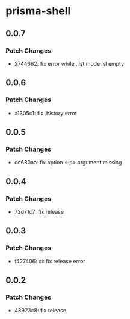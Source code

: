 # prisma-shell

## 0.0.7

### Patch Changes

- 2744662: fix error while .list mode isl empty

## 0.0.6

### Patch Changes

- a1305c1: fix .history error

## 0.0.5

### Patch Changes

- dc680aa: fix option <-p> argument missing

## 0.0.4

### Patch Changes

- 72d71c7: fix release

## 0.0.3

### Patch Changes

- f427406: ci: fix release error

## 0.0.2

### Patch Changes

- 43923c8: fix release
